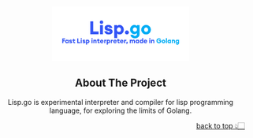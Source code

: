 <div id="top"></div>

<br />
<div align="center">
  <img width="55%" src="./lisp_go_icon.png"></img>

## About The Project

Lisp.go is experimental interpreter and compiler for lisp programming language, for exploring the limits of Golang.

<p align="right"><a href="#top">back to top 👆🏻</a></p>
